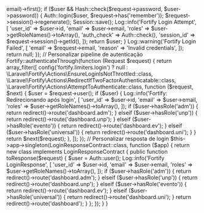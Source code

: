<?php

namespace App\Providers;

use App\Actions\Fortify\CreateNewUser;
use App\Actions\Fortify\ResetUserPassword;
use App\Actions\Fortify\UpdateUserPassword;
use App\Actions\Fortify\UpdateUserProfileInformation;
use Illuminate\Http\Request;
use Illuminate\Support\Facades\Auth;
use Illuminate\Support\Facades\Hash;
use Illuminate\Support\Facades\Log;
use Illuminate\Support\Facades\Session;
use Laravel\Fortify\Fortify;
use Laravel\Fortify\Http\Responses\LoginResponse;
use Laravel\Fortify\Contracts\LoginResponse as LoginResponseContract;
use Illuminate\Support\ServiceProvider;

class FortifyServiceProvider extends ServiceProvider
{
    public function boot(): void
    {
        Fortify::loginView(function () {
            return view('auth.login');
        });

        Fortify::registerView(function () {
            return view('auth.register');
        });

        Fortify::createUsersUsing(CreateNewUser::class);
        Fortify::updateUserProfileInformationUsing(UpdateUserProfileInformation::class);
        Fortify::updateUserPasswordsUsing(UpdateUserPassword::class);
        Fortify::resetUserPasswordsUsing(ResetUserPassword::class);

        // Autenticação personalizada
        Fortify::authenticateUsing(function (Request $request) {
            $user = \App\Models\User::where('email', $request->email)->first();

            if ($user && Hash::check($request->password, $user->password)) {
                Auth::login($user, $request->has('remember'));
                $request->session()->regenerate();
                Session::save();

                Log::info('Fortify Login Attempt', [
                    'user_id' => $user->id,
                    'email' => $user->email,
                    'roles' => $user->getRoleNames()->toArray(),
                    'auth_check' => Auth::check(),
                    'session_id' => $request->session()->getId(),
                ]);

                return $user;
            }

            Log::warning('Fortify Login Failed', [
                'email' => $request->email,
                'reason' => 'Invalid credentials',
            ]);

            return null;
        });

        // Personalizar pipeline de autenticação
        Fortify::authenticateThrough(function (Request $request) {
            return array_filter([
                config('fortify.limiters.login') ? null : \Laravel\Fortify\Actions\EnsureLoginIsNotThrottled::class,
                \Laravel\Fortify\Actions\RedirectIfTwoFactorAuthenticatable::class,
                \Laravel\Fortify\Actions\AttemptToAuthenticate::class,
                function ($request, $next) {
                    $user = $request->user();

                    if ($user) {
                        Log::info('Fortify: Redirecionando após login', [
                            'user_id' => $user->id,
                            'email' => $user->email,
                            'roles' => $user->getRoleNames()->toArray(),
                        ]);

                        if ($user->hasRole('adm')) {
                            return redirect()->route('dashboard.adm');
                        } elseif ($user->hasRole('unp')) {
                            return redirect()->route('dashboard.unp');
                        } elseif ($user->hasRole('evento')) {
                            return redirect()->route('dashboard.ev');
                        } elseif ($user->hasRole('universal')) {
                            return redirect()->route('dashboard.uni');
                        }
                    }

                    return $next($request);
                },
            ]);
        });

        // Personalizar resposta de login
        $this->app->singleton(LoginResponseContract::class, function ($app) {
            return new class implements LoginResponseContract {
                public function toResponse($request)
                {
                    $user = Auth::user();

                    Log::info('Fortify LoginResponse', [
                        'user_id' => $user->id,
                        'email' => $user->email,
                        'roles' => $user->getRoleNames()->toArray(),
                    ]);

                    if ($user->hasRole('adm')) {
                        return redirect()->route('dashboard.adm');
                    } elseif ($user->hasRole('unp')) {
                        return redirect()->route('dashboard.unp');
                    } elseif ($user->hasRole('evento')) {
                        return redirect()->route('dashboard.ev');
                    } elseif ($user->hasRole('universal')) {
                        return redirect()->route('dashboard.uni');
                    }

                    return redirect()->route('dashboard');
                }
            };
        });
    }
}